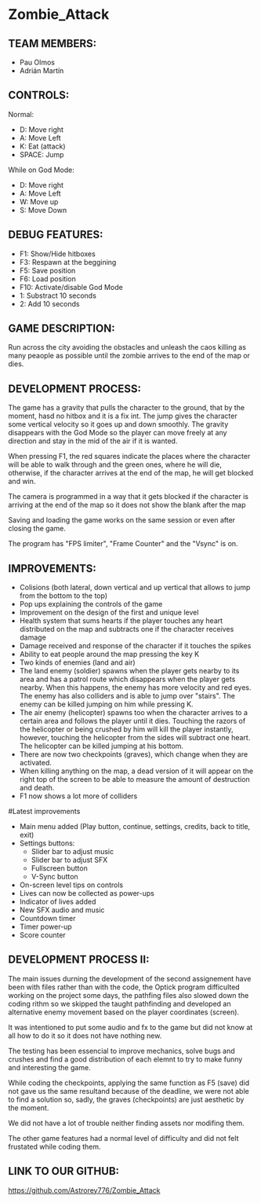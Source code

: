 # Zombie_Attack

## TEAM MEMBERS:

  * Pau Olmos
  * Adrián Martín

## CONTROLS:

Normal:

 * D: Move right
 * A: Move Left
 * K: Eat (attack)
 * SPACE: Jump

While on God Mode:
  
 * D: Move right
 * A: Move Left
 * W: Move up
 * S: Move Down
  
## DEBUG FEATURES:

  * F1: Show/Hide hitboxes
  * F3: Respawn at the beggining
  * F5: Save position
  * F6: Load position
  * F10: Activate/disable God Mode
  * 1: Substract 10 seconds
  * 2: Add 10 seconds
  
## GAME DESCRIPTION:
  
  Run across the city avoiding the obstacles and unleash the caos killing as many peaople as possible until the zombie arrives to the end of the map or dies.

## DEVELOPMENT PROCESS:

The game has a gravity that pulls the character to the ground, that by the moment, hasd no hitbox and it is a fix int. The jump gives the character some vertical velocity so it goes up and down smoothly. The gravity disappears with the God Mode so the player can move freely at any direction and stay in the mid of the air if it is wanted.

When pressing F1, the red squares indicate the places where the character will be able to walk through and the green ones, where he will die, otherwise, if the character arrives at the end of the map, he will get blocked and win.

The camera is programmed in a way that it gets blocked if the character is arriving at the end of the map so it does not show the blank after the map

Saving and loading the game works on the same session or even after closing the game.

The program has "FPS limiter", "Frame Counter" and the "Vsync" is on.

## IMPROVEMENTS:

* Colisions (both lateral, down vertical and up vertical that allows to jump from the bottom to the top)
* Pop ups explaining the controls of the game
* Improvement on the design of the first and unique level
* Health system that sums hearts if the player touches any heart distributed on the map and subtracts one if the character receives damage
* Damage received and response of the character if it touches the spikes
* Ability to eat people around the map pressing the key K
* Two kinds of enemies (land and air)
* The land enemy (soldier) spawns when the player gets nearby to its area and has a patrol route which disappears when the player gets nearby. When this happens, the enemy has more velocity and red eyes. The enemy has also colliders and is able to jump over "stairs". The enemy can be killed jumping on him while pressing K.
* The air enemy (helicopter) spawns too when the character arrives to a certain area and follows the player until it dies. Touching the razors of the helicopter or being crushed by him will kill the player instantly, however, touching the helicopter from the sides will subtract one heart. The helicopter can be killed jumping at his bottom.
* There are now two checkpoints (graves), which change when they are activated.
* When killing anything on the map, a dead version of it will appear on the right top of the screen to be able to measure the amount of destruction and death.
* F1 now shows a lot more of colliders

 #Latest improvements
* Main menu added (Play button, continue, settings, credits, back to title, exit)
* Settings buttons:
  * Slider bar to adjust music
  * Slider bar to adjust SFX
  * Fullscreen button
  * V-Sync button
* On-screen level tips on controls
* Lives can now be collected as power-ups
* Indicator of lives added
* New SFX audio and music
* Countdown timer
* Timer power-up
* Score counter

## DEVELOPMENT PROCESS II:

The main issues durning the development of the second assignement have been with files rather than with the code, the Optick program difficulted working on the project some days, the pathfing files also slowed down the coding rithm so we skipped the taught pathfinding and developed an alternative enemy movement based on the player coordinates (screen).

It was intentioned to put some audio and fx to the game but did not know at all how to do it so it does not have nothing new.

The testing has been essencial to improve mechanics, solve bugs and crushes and find a good distribution of each elemnt to try to make funny and interesting the game.

While coding the checkpoints, applying the same function as F5 (save) did not gave us the same resultand because of the deadline, we were not able to find a solution so, sadly, the graves (checkpoints) are just aesthetic by the moment.

We did not have a lot of trouble neither finding assets nor modifing them. 

The other game features had a normal level of difficulty and did not felt frustated while coding them.

## LINK TO OUR GITHUB:

https://github.com/Astrorey776/Zombie_Attack
